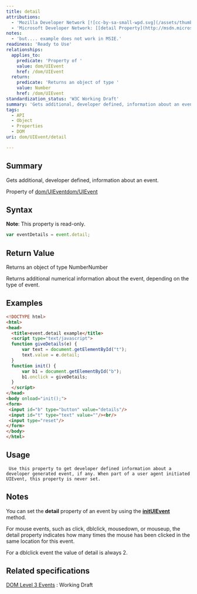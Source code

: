 ```yaml
---
title: detail
attributions:
  - 'Mozilla Developer Network [![cc-by-sa-small-wpd.svg](/assets/thumb/8/8c/cc-by-sa-small-wpd.svg/120px-cc-by-sa-small-wpd.svg.png)](http://creativecommons.org/licenses/by-sa/3.0/us/): [[event.detail](https://developer.mozilla.org/en-US/docs/Web/API/event.detail) Article]'
  - 'Microsoft Developer Network: [[detail Property](http://msdn.microsoft.com/en-us/library/ie/ff974802(v=vs.85).aspx) Article]'
notes:
  - 'but.... example does not work in MSIE.'
readiness: 'Ready to Use'
relationships:
  applies_to:
    predicate: 'Property of '
    value: dom/UIEvent
    href: /dom/UIEvent
  return:
    predicate: 'Returns an object of type '
    value: Number
    href: /dom/UIEvent
standardization_status: 'W3C Working Draft'
summary: 'Gets additional, developer defined, information about an event.'
tags:
  - API
  - Object
  - Properties
  - DOM
uri: dom/UIEvent/detail

---
```

## Summary

Gets additional, developer defined, information about an event.

Property of [dom/UIEvent](/dom/UIEvent)[dom/UIEvent](/dom/UIEvent)

## Syntax

**Note**: This property is read-only.

``` js
var eventDetails = event.detail;
```

## Return Value

Returns an object of type NumberNumber

Returns additional numerical information about the event, depending on the type of event.

## Examples

``` html
<!DOCTYPE html>
<html>
<head>
  <title>event.detail example</title>
  <script type="text/javascript">
  function giveDetails(e) {
      var text = document.getElementById("t");
      text.value = e.detail;
  }
  function init() {
      var b1 = document.getElementById("b");
      b1.onclick = giveDetails;
  }
  </script>
</head>
<body onload="init();">
<form>
 <input id="b" type="button" value="details"/>
 <input id="t" type="text" value=""/><br/>
 <input type="reset"/>
</form>
</body>
</html>
```

## Usage

     Use this property to get developer defined information about a developer generated event, if any. When part of a user agent initiated UIEvent, this property is never set.

## Notes

You can set the **detail** property of an event by using the [**initUIEvent**](/dom/UIEvent/initUIEvent) method.

For mouse events, such as click, dblclick, mousedown, or mouseup, the detail property indicates how many times the mouse has been clicked in the same location for this event.

For a dblclick event the value of detail is always 2.

## Related specifications

[DOM Level 3 Events](http://www.w3.org/TR/DOM-Level-3-Events/)
:   Working Draft
